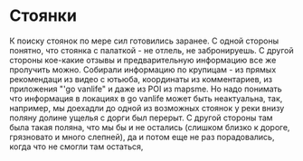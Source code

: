 # Стоянки 
К поиску стоянок по мере сил готовились заранее. С одной стороны понятно, что стоянка с палаткой - не отлель, не забронируешь. С другой стороны кое-какие отзывы и предварительную информацию все же пролучить можно. Собирали информацию по крупицам - из прямых рекомендаци из видео с ютьюба, координаты из комментариев, из приложения "'go vanlife" и даже из POI из mapsme. Но надо понимать что информация в локациях в go vanlife может быть неактуальна, так, например, мы доехадли до одной из возможных стоянок у реки внизу поляну долине ущелья с дорги был перерыт. С другой стороны там была такая поляна, что мы бы и не остались (слишком близко к дороге, грязновато и много слепней), да и потом еще не раз порадовались, когда что не смогли там остаться,